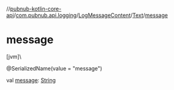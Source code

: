 //[pubnub-kotlin-core-api](../../../../index.md)/[com.pubnub.api.logging](../../index.md)/[LogMessageContent](../index.md)/[Text](index.md)/[message](message.md)

# message

[jvm]\

@SerializedName(value = &quot;message&quot;)

val [message](message.md): [String](https://kotlinlang.org/api/core/kotlin-stdlib/kotlin/-string/index.html)
